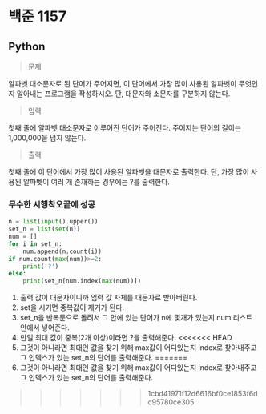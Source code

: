 # 백준 1157
## Python

> 문제

알파벳 대소문자로 된 단어가 주어지면, 이 단어에서 가장 많이 사용된 알파벳이 무엇인지 알아내는 프로그램을 작성하시오. 단, 대문자와 소문자를 구분하지 않는다.

> 입력

첫째 줄에 알파벳 대소문자로 이루어진 단어가 주어진다. 주어지는 단어의 길이는 1,000,000을 넘지 않는다.

> 출력

첫째 줄에 이 단어에서 가장 많이 사용된 알파벳을 대문자로 출력한다. 단, 가장 많이 사용된 알파벳이 여러 개 존재하는 경우에는 ?를 출력한다.

### 무수한 시행착오끝에 성공
```python
n = list(input().upper())
set_n = list(set(n))
num = []
for i in set_n:
    num.append(n.count(i))
if num.count(max(num))>=2:
    print('?')
else:
    print(set_n[num.index(max(num))])
```
1. 출력 값이 대문자이니까 입력 값 자체를 대문자로 받아버린다.
2. set을 시키면 중복값이 제거가 된다.
3. set_n을 반복문으로 돌려서 그 안에 있는 단어가 n에 몇개가 있는지 num 리스트 안에서 넣어준다.
4. 만일 최대 값이 중복(2개 이상)이라면 ?을 출력해준다.
<<<<<<< HEAD
5. 그것이 아니라면 최대인 값을 찾기 위해 max값이 어디있는지 index로 찾아내주고 그 인덱스가 있는 set_n의 단어를 출력해준다.
=======
5. 그것이 아니라면 최대인 값을 찾기 위해 max값이 어디있는지 index로 찾아내주고 그 인덱스가 있는 set_n의 단어를 출력해준다.
>>>>>>> 1cbd41971f12d6616bf0ce1853f6dc95780ce305
